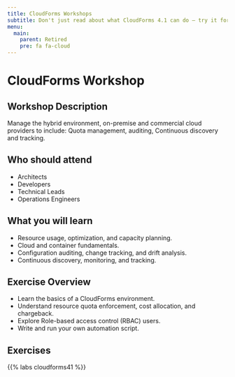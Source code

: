 ```yaml
---
title: CloudForms Workshops
subtitle: Don't just read about what CloudForms 4.1 can do — try it for yourself with these workshops!
menu:
  main:
    parent: Retired
    pre: fa fa-cloud
---
```


# CloudForms Workshop

## Workshop Description

Manage the hybrid environment, on-premise and commercial cloud providers to include:  Quota management, auditing, Continuous discovery and tracking.

## Who should attend

-   Architects
-   Developers
-   Technical Leads
-   Operations Engineers

## What you will learn

-   Resource usage, optimization, and capacity planning.
-   Cloud and container fundamentals.
-   Configuration auditing, change tracking, and drift analysis.
-   Continuous discovery, monitoring, and tracking.

## Exercise Overview

-   Learn the basics of a CloudForms environment.
-   Understand resource quota enforcement, cost allocation, and chargeback.
-   Explore Role-based access control (RBAC) users.
-   Write and run your own automation script.

## Exercises

{{% labs cloudforms41 %}}

